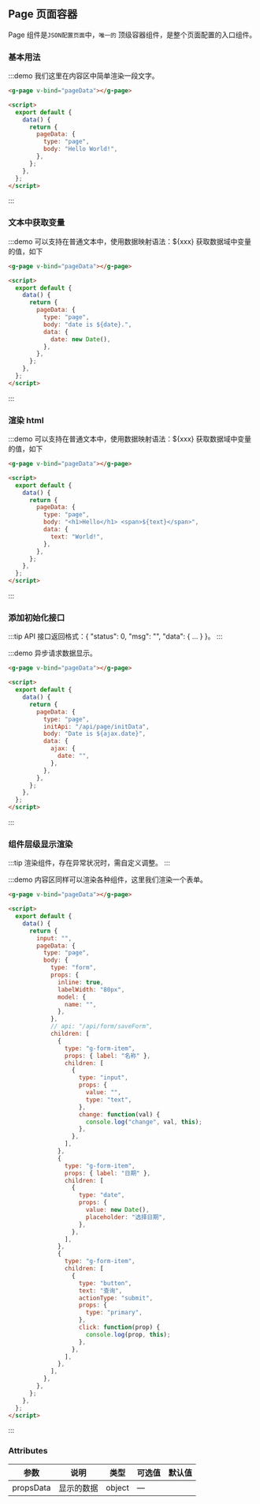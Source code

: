## Page 页面容器

Page 组件是`JSON配置页面`中，`唯一的` 顶级容器组件，是整个页面配置的入口组件。

### 基本用法

:::demo 我们这里在内容区中简单渲染一段文字。

```html
<g-page v-bind="pageData"></g-page>

<script>
  export default {
    data() {
      return {
        pageData: {
          type: "page",
          body: "Hello World!",
        },
      };
    },
  };
</script>
```

:::

### 文本中获取变量

:::demo 可以支持在普通文本中，使用数据映射语法：\${xxx} 获取数据域中变量的值，如下

```html
<g-page v-bind="pageData"></g-page>

<script>
  export default {
    data() {
      return {
        pageData: {
          type: "page",
          body: "date is ${date}.",
          data: {
            date: new Date(),
          },
        },
      };
    },
  };
</script>
```

:::

### 渲染 html

:::demo 可以支持在普通文本中，使用数据映射语法：\${xxx} 获取数据域中变量的值，如下

```html
<g-page v-bind="pageData"></g-page>

<script>
  export default {
    data() {
      return {
        pageData: {
          type: "page",
          body: "<h1>Hello</h1> <span>${text}</span>",
          data: {
            text: "World!",
          },
        },
      };
    },
  };
</script>
```

:::

### 添加初始化接口

:::tip
API 接口返回格式：{
"status": 0,
"msg": "",
"data": {
...
}
}。
:::

:::demo 异步请求数据显示。

```html
<g-page v-bind="pageData"></g-page>

<script>
  export default {
    data() {
      return {
        pageData: {
          type: "page",
          initApi: "/api/page/initData",
          body: "Date is ${ajax.date}",
          data: {
            ajax: {
              date: "",
            },
          },
        },
      };
    },
  };
</script>
```

:::

### 组件层级显示渲染

:::tip
渲染组件，存在异常状况时，需自定义调整。
:::

:::demo 内容区同样可以渲染各种组件，这里我们渲染一个表单。

```html
<g-page v-bind="pageData"></g-page>

<script>
  export default {
    data() {
      return {
        input: "",
        pageData: {
          type: "page",
          body: {
            type: "form",
            props: {
              inline: true,
              labelWidth: "80px",
              model: {
                name: "",
              },
            },
            // api: "/api/form/saveForm",
            children: [
              {
                type: "g-form-item",
                props: { label: "名称" },
                children: [
                  {
                    type: "input",
                    props: {
                      value: "",
                      type: "text",
                    },
                    change: function(val) {
                      console.log("change", val, this);
                    },
                  },
                ],
              },
              {
                type: "g-form-item",
                props: { label: "日期" },
                children: [
                  {
                    type: "date",
                    props: {
                      value: new Date(),
                      placeholder: "选择日期",
                    },
                  },
                ],
              },
              {
                type: "g-form-item",
                children: [
                  {
                    type: "button",
                    text: "查询",
                    actionType: "submit",
                    props: {
                      type: "primary",
                    },
                    click: function(prop) {
                      console.log(prop, this);
                    },
                  },
                ],
              },
            ],
          },
        },
      };
    },
  };
</script>
```

:::

### Attributes

| 参数      | 说明       | 类型   | 可选值 | 默认值 |
| --------- | ---------- | ------ | ------ | ------ |
| propsData | 显示的数据 | object | —      |
